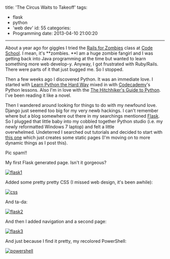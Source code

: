 title: 'The Circus Waits to Takeoff'
tags:
  - flask
  - python
  - 'web dev'
id: 55
categories:
  - Programming
date: 2013-04-10 21:00:20
---

About a year ago for giggles I tried the [Rails for Zombies](http://railsforzombies.org/) class at [Code School](http://http://www.codeschool.com/). I mean, it's **zombies. **I am a huge zombie fangirl and I was getting back into Java programming at the time but wanted to learn something more web develop-y. Anyway, I got frustrated with Ruby/Rails. There were parts of it that just bugged me. So I stopped.

Then a few weeks ago I discovered Python. It was an immediate love. I started with [Learn Python the Hard Way](http://learnpythonthehardway.org/book/) mixed in with [Codecademy](http://codecademy.com)'s Python lessons. Also I'm in love with the [The Hitchhiker's Guide to Python](http://docs.python-guide.org/en/latest/). I've been reading it like a novel.

Then I wandered around looking for things to do with my newfound love. Django just seemed too big for my very newb hackings. I can't remember where but a blog somewhere out there in my searchings mentioned [Flask](http://flask.pocoo.org). So I plugged that little baby into my cobbled together Python studio (i.e. my newly reformatted Windows 7 laptop) and felt a little overwhelmed. Undeterred I searched out tutorials and decided to start with [this one](http://net.tutsplus.com/tutorials/python-tutorials/an-introduction-to-pythons-flask-framework/) which just creates some static pages (I'm moving on to more dynamic things as I post this).

Pic spam!!

My first Flask generated page. Isn't it gorgeous?

[![flask1](http://leaena.com/wp-content/uploads/2013/04/flask1-300x179.png)](http://leaena.com/wp-content/uploads/2013/04/flask1.png)

Added some pretty pretty CSS (I missed web design, it's been awhile):

[![css](http://leaena.com/wp-content/uploads/2013/04/css-237x300.png)](http://leaena.com/wp-content/uploads/2013/04/css.png)

And ta-da:

[![flask2](http://leaena.com/wp-content/uploads/2013/04/flask2-300x143.png)](http://leaena.com/wp-content/uploads/2013/04/flask2.png)

And then I added navigation and a second page:

[![flask3](http://leaena.com/wp-content/uploads/2013/04/flask3-300x128.png)](http://leaena.com/wp-content/uploads/2013/04/flask3.png)

And just because I find it pretty, my recolored PowerShell:

[![powershell](http://leaena.com/wp-content/uploads/2013/04/powershell-300x223.png)](http://leaena.com/wp-content/uploads/2013/04/powershell.png)

&nbsp;

&nbsp;